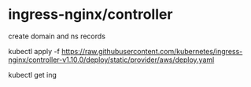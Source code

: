# ingress-nginx/controller

create domain and ns records

kubectl apply -f https://raw.githubusercontent.com/kubernetes/ingress-nginx/controller-v1.10.0/deploy/static/provider/aws/deploy.yaml

kubectl get ing

